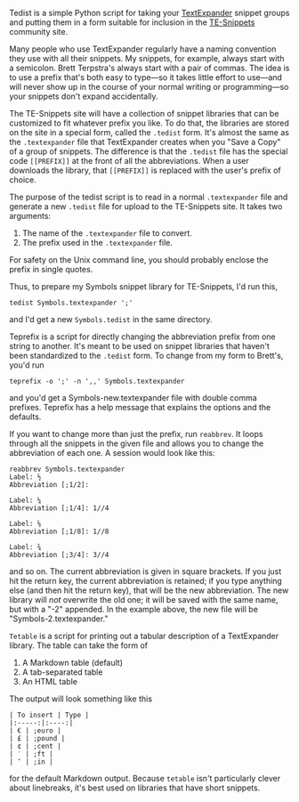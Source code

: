 Tedist is a simple Python script for taking your [TextExpander][2] snippet groups and putting them in a form suitable for inclusion in the [TE-Snippets][1] community site.

Many people who use TextExpander regularly have a naming convention they use with all their snippets. My snippets, for example, always start with a semicolon. Brett Terpstra's always start with a pair of commas. The idea is to use a prefix that's both easy to type—so it takes little effort to use—and will never show up in the course of your normal writing or programming—so your snippets don't expand accidentally.

The TE-Snippets site will have a collection of snippet libraries that can be customized to fit whatever prefix you like. To do that, the libraries are stored on the site in a special form, called the `.tedist` form. It's almost the same as the `.textexpander` file that TextExpander creates when you "Save a Copy" of a group of snippets. The difference is that the `.tedist` file has the special code `[[PREFIX]]` at the front of all the abbreviations. When a user downloads the library, that `[[PREFIX]]` is replaced with the user's prefix of choice.

The purpose of the tedist script is to read in a normal `.textexpander` file and generate a new `.tedist` file for upload to the TE-Snippets site. It takes two arguments:

1. The name of the `.textexpander` file to convert.
2. The prefix used in the `.textexpander` file.

For safety on the Unix command line, you should probably enclose the prefix in single quotes.

Thus, to prepare my Symbols snippet library for TE-Snippets, I'd run this,

    tedist Symbols.textexpander ';'

and I'd get a new `Symbols.tedist` in the same directory.

Teprefix is a script for directly changing the abbreviation prefix from one string to another. It's meant to be used on snippet libraries that haven't been standardized to the `.tedist` form. To change from my form to Brett's, you'd run

    teprefix -o ';' -n ',,' Symbols.textexpander

and you'd get a Symbols-new.textexpander file with double comma prefixes. Teprefix has a help message that explains the options and the defaults.

If you want to change more than just the prefix, run `reabbrev`. It loops through all the snippets in the given file and allows you to change the abbreviation of each one. A session would look like this:

    reabbrev Symbols.textexpander 
    Label: ½
    Abbreviation [;1/2]: 

    Label: ¼
    Abbreviation [;1/4]: 1//4

    Label: ⅛
    Abbreviation [;1/8]: 1//8

    Label: ¾
    Abbreviation [;3/4]: 3//4

and so on. The current abbreviation is given in square brackets. If you just hit the return key, the current abbreviation is retained; if you type anything else (and then hit the return key), that will be the new abbreviation. The new library will *not* overwrite the old one; it will be saved with the same name, but with a "-2" appended. In the example above, the new file will be "Symbols-2.textexpander."

`Tetable` is a script for printing out a tabular description of a TextExpander library. The table can take the form of

1. A Markdown table (default)
2. A tab-separated table
3. An HTML table

The output will look something like this

    | To insert | Type |
    |:-----:|:----:|
    | € | ;euro |
    | £ | ;pound |
    | ¢ | ;cent |
    | ′ | ;ft |
    | ″ | ;in |

for the default Markdown output. Because `tetable` isn't particularly clever about linebreaks, it's best used on libraries that have short snippets.

[1]: http://te-snippets.com/
[2]: http://smilesoftware.com/TextExpander/
